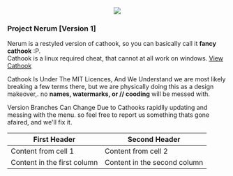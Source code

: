 <center>
<img src="https://cdn.discordapp.com/attachments/779964208019537960/902319895797202954/Untitled_3.png"></img>
</center>

### Project Nerum [Version 1]
Nerum is a restyled version of cathook, so you can basically call it __fancy cathook__ :P. <br>
Cathook is a linux required cheat, that cannot at all work on windows. [View Cathook](https://github.com/nullworks/cathook)
<br>

Cathook Is Under The MIT Licences, And We Understand we are most likely breaking a few terms there, but we are physically doing this as a design makeover,. no **names, watermarks, or // cooding** will be messed with.

Version Branches Can Change Due to Cathooks rapidlly updating and messing with the menu. so feel free to report us something thats gone afaired, and we'll fix it.


First Header | Second Header
------------ | -------------
Content from cell 1 | Content from cell 2
Content in the first column | Content in the second column


